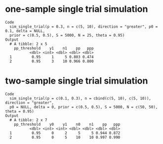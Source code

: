 # one-sample single trial simulation

    Code
      sim_single_trial(p = 0.3, n = c(5, 10), direction = "greater", p0 = 0.1, delta = NULL,
      prior = c(0.5, 0.5), S = 5000, N = 25, theta = 0.95)
    Output
      # A tibble: 2 x 5
        pp_threshold    y1    n1    pp   ppp
               <dbl> <int> <dbl> <dbl> <dbl>
      1         0.95     1     5 0.803 0.474
      2         0.95     3    10 0.966 0.800

# two-sample single trial simulation

    Code
      sim_single_trial(p = c(0.1, 0.3), n = cbind(c(5, 10), c(5, 10)), direction = "greater",
      p0 = NULL, delta = 0, prior = c(0.5, 0.5), S = 5000, N = c(50, 50), theta = 0.95)
    Output
      # A tibble: 2 x 7
        pp_threshold    y0    y1    n0    n1    pp   ppp
               <dbl> <int> <int> <dbl> <dbl> <dbl> <dbl>
      1         0.95     0     2     5     5 0.944 0.872
      2         0.95     0     5    10    10 0.997 0.990


